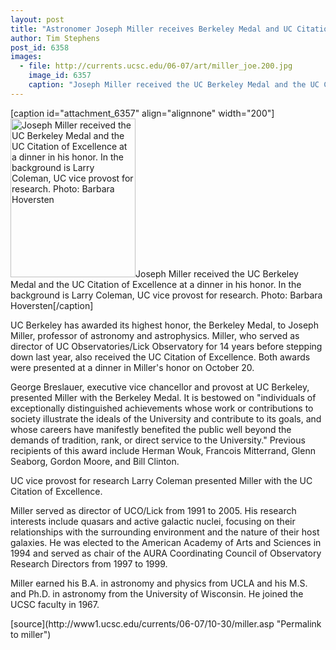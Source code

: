 ```yaml
---
layout: post
title: "Astronomer Joseph Miller receives Berkeley Medal and UC Citation of Excellence"
author: Tim Stephens
post_id: 6358
images:
  - file: http://currents.ucsc.edu/06-07/art/miller_joe.200.jpg
    image_id: 6357
    caption: "Joseph Miller received the UC Berkeley Medal and the UC Citation of Excellence at a dinner in his honor. In the background is Larry Coleman, UC vice provost for research. Photo: Barbara Hoversten"
---
```


[caption id="attachment_6357" align="alignnone" width="200"]<a href="http://localhost/mysite/wp-content/uploads/2006/10/miller_joe.200.jpg"><img class="size-full wp-image-6357" src="http://localhost/mysite/wp-content/uploads/2006/10/miller_joe.200.jpg" alt="Joseph Miller received the UC Berkeley Medal and the UC Citation of Excellence at a dinner in his honor. In the background is Larry Coleman, UC vice provost for research. Photo: Barbara Hoversten" width="200" height="254" /></a>Joseph Miller received the UC Berkeley Medal and the UC Citation of Excellence at a dinner in his honor. In the background is Larry Coleman, UC vice provost for research. Photo: Barbara Hoversten[/caption]
<a name="content" id="content"></a>
<p>
  UC Berkeley has awarded its highest honor, the Berkeley Medal, to Joseph Miller, professor of astronomy and astrophysics. Miller, who served as director of UC Observatories/Lick Observatory for 14 years before stepping down last year, also received the UC Citation of Excellence. Both awards were presented at a dinner in Miller's honor on October 20.
</p>
<p>
  George Breslauer, executive vice chancellor and provost at UC Berkeley, presented Miller with the Berkeley Medal. It is bestowed on "individuals of exceptionally distinguished achievements whose work or contributions to society illustrate the ideals of the University and contribute to its goals, and whose careers have manifestly benefited the public well beyond the demands of tradition, rank, or direct service to the University." Previous recipients of this award include Herman Wouk, Francois Mitterrand, Glenn Seaborg, Gordon Moore, and Bill Clinton.
</p>
<p>
  UC vice provost for research Larry Coleman presented Miller with the UC Citation of Excellence.
</p>
<p>
  Miller served as director of UCO/Lick from 1991 to 2005. His research interests include quasars and active galactic nuclei, focusing on their relationships with the surrounding environment and the nature of their host galaxies. He was elected to the American Academy of Arts and Sciences in 1994 and served as chair of the AURA Coordinating Council of Observatory Research Directors from 1997 to 1999.
</p>
<p>
  Miller earned his B.A. in astronomy and physics from UCLA and his M.S. and Ph.D. in astronomy from the University of Wisconsin. He joined the UCSC faculty in 1967.
</p>
[source](http://www1.ucsc.edu/currents/06-07/10-30/miller.asp "Permalink to miller")
